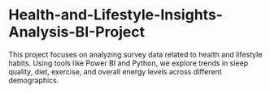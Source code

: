 # Health-and-Lifestyle-Insights-Analysis-BI-Project
This project focuses on analyzing survey data related to health and lifestyle habits. Using tools like Power BI and Python, we explore trends in sleep quality, diet, exercise, and overall energy levels across different demographics.
